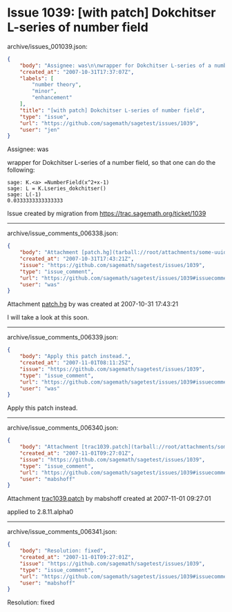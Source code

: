 # Issue 1039: [with patch] Dokchitser L-series of number field

archive/issues_001039.json:
```json
{
    "body": "Assignee: was\n\nwrapper for Dokchitser L-series of a number field, so that one can do the following:\n\n\n```\nsage: K.<a> =NumberField(x^2+x-1)\nsage: L = K.Lseries_dokchitser()\nsage: L(-1)\n0.0333333333333333\n```\n\n\nIssue created by migration from https://trac.sagemath.org/ticket/1039\n\n",
    "created_at": "2007-10-31T17:37:07Z",
    "labels": [
        "number theory",
        "minor",
        "enhancement"
    ],
    "title": "[with patch] Dokchitser L-series of number field",
    "type": "issue",
    "url": "https://github.com/sagemath/sagetest/issues/1039",
    "user": "jen"
}
```
Assignee: was

wrapper for Dokchitser L-series of a number field, so that one can do the following:


```
sage: K.<a> =NumberField(x^2+x-1)
sage: L = K.Lseries_dokchitser()
sage: L(-1)
0.0333333333333333
```


Issue created by migration from https://trac.sagemath.org/ticket/1039





---

archive/issue_comments_006338.json:
```json
{
    "body": "Attachment [patch.hg](tarball://root/attachments/some-uuid/ticket1039/patch.hg) by was created at 2007-10-31 17:43:21\n\nI will take a look at this soon.",
    "created_at": "2007-10-31T17:43:21Z",
    "issue": "https://github.com/sagemath/sagetest/issues/1039",
    "type": "issue_comment",
    "url": "https://github.com/sagemath/sagetest/issues/1039#issuecomment-6338",
    "user": "was"
}
```

Attachment [patch.hg](tarball://root/attachments/some-uuid/ticket1039/patch.hg) by was created at 2007-10-31 17:43:21

I will take a look at this soon.



---

archive/issue_comments_006339.json:
```json
{
    "body": "Apply this patch instead.",
    "created_at": "2007-11-01T08:11:25Z",
    "issue": "https://github.com/sagemath/sagetest/issues/1039",
    "type": "issue_comment",
    "url": "https://github.com/sagemath/sagetest/issues/1039#issuecomment-6339",
    "user": "was"
}
```

Apply this patch instead.



---

archive/issue_comments_006340.json:
```json
{
    "body": "Attachment [trac1039.patch](tarball://root/attachments/some-uuid/ticket1039/trac1039.patch) by mabshoff created at 2007-11-01 09:27:01\n\napplied to 2.8.11.alpha0",
    "created_at": "2007-11-01T09:27:01Z",
    "issue": "https://github.com/sagemath/sagetest/issues/1039",
    "type": "issue_comment",
    "url": "https://github.com/sagemath/sagetest/issues/1039#issuecomment-6340",
    "user": "mabshoff"
}
```

Attachment [trac1039.patch](tarball://root/attachments/some-uuid/ticket1039/trac1039.patch) by mabshoff created at 2007-11-01 09:27:01

applied to 2.8.11.alpha0



---

archive/issue_comments_006341.json:
```json
{
    "body": "Resolution: fixed",
    "created_at": "2007-11-01T09:27:01Z",
    "issue": "https://github.com/sagemath/sagetest/issues/1039",
    "type": "issue_comment",
    "url": "https://github.com/sagemath/sagetest/issues/1039#issuecomment-6341",
    "user": "mabshoff"
}
```

Resolution: fixed
